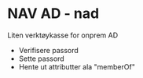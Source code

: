 # NAV AD - nad
Liten verktøykasse for onprem AD
- Verifisere passord
- Sette passord
- Hente ut attributter ala "memberOf"
